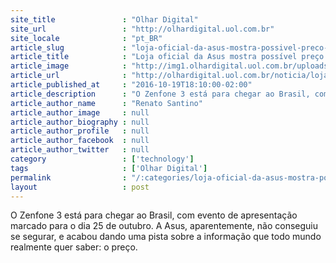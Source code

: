 ```yaml
---
site_title               : "Olhar Digital"
site_url                 : "http://olhardigital.uol.com.br"
site_locale              : "pt_BR"
article_slug             : "loja-oficial-da-asus-mostra-possivel-preco-do-zenfone-3-antes-da-hora"
article_title            : "Loja oficial da Asus mostra possível preço do Zenfone 3 antes da hora"
article_image            : "http://img1.olhardigital.uol.com.br/uploads/acervo_imagens/2016/10/20161019183229_660_420.jpg"
article_url              : "http://olhardigital.uol.com.br/noticia/loja-oficial-da-asus-mostra-possivel-preco-do-zenfone-3-antes-da-hora/63201"
article_published_at     : "2016-10-19T18:10:00-02:00"
article_description      : "O Zenfone 3 está para chegar ao Brasil, com evento de apresentação marcado para o dia 25 de outubro. A Asus, aparentemente, não conseguiu se segurar, e acabou dando uma pista sobre a informação que todo mundo realmente quer saber: o preço."
article_author_name      : "Renato Santino"
article_author_image     : null
article_author_biography : null
article_author_profile   : null
article_author_facebook  : null
article_author_twitter   : null
category                 : ['technology']
tags                     : ['Olhar Digital']
permalink                : "/:categories/loja-oficial-da-asus-mostra-possivel-preco-do-zenfone-3-antes-da-hora/"
layout                   : post
---
```


O Zenfone 3 está para chegar ao Brasil, com evento de apresentação marcado para o dia 25 de outubro. A Asus, aparentemente, não conseguiu se segurar, e acabou dando uma pista sobre a informação que todo mundo realmente quer saber: o preço.

